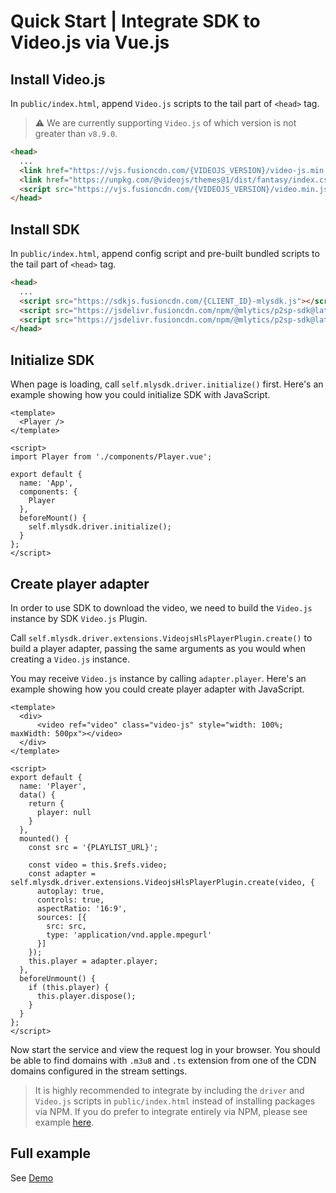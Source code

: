 # Quick Start | Integrate SDK to Video.js via Vue.js

## Install Video.js

In `public/index.html`, append `Video.js` scripts to the tail part of `<head>` tag.

> ⚠️ We are currently supporting `Video.js` of which version is not greater than `v8.9.0`.

```html
<head>
  ...
  <link href="https://vjs.fusioncdn.com/{VIDEOJS_VERSION}/video-js.min.css" rel="stylesheet" />
  <link href="https://unpkg.com/@videojs/themes@1/dist/fantasy/index.css" rel="stylesheet">
  <script src="https://vjs.fusioncdn.com/{VIDEOJS_VERSION}/video.min.js"></script>
</head>
```

## Install SDK

In `public/index.html`, append config script and pre-built bundled scripts to the tail part of `<head>` tag.

```html
<head>
  ...
  <script src="https://sdkjs.fusioncdn.com/{CLIENT_ID}-mlysdk.js"></script>
  <script src="https://jsdelivr.fusioncdn.com/npm/@mlytics/p2sp-sdk@latest/bundle/driver.min.js"></script>
  <script src="https://jsdelivr.fusioncdn.com/npm/@mlytics/p2sp-sdk@latest/bundle/peripheral/player/videojs-hls.min.js"></script>
</head>
```

## Initialize SDK

When page is loading, call `self.mlysdk.driver.initialize()` first. Here's an example showing how you could initialize SDK with JavaScript.

```vue
<template>
  <Player />
</template>

<script>
import Player from './components/Player.vue';

export default {
  name: 'App',
  components: {
    Player
  },
  beforeMount() {
    self.mlysdk.driver.initialize();
  }
};
</script>
```

## Create player adapter

In order to use SDK to download the video, we need to build the `Video.js` instance by SDK `Video.js` Plugin.

Call `self.mlysdk.driver.extensions.VideojsHlsPlayerPlugin.create()` to build a player adapter, passing the same arguments as you would when creating a `Video.js` instance.

You may receive `Video.js` instance by calling `adapter.player`. Here's an example showing how you could create player adapter with JavaScript.

```vue
<template>
  <div>
      <video ref="video" class="video-js" style="width: 100%; maxWidth: 500px"></video>
  </div>
</template>

<script>
export default {
  name: 'Player',
  data() {
    return {
      player: null
    }
  },
  mounted() {
    const src = '{PLAYLIST_URL}';

    const video = this.$refs.video;
    const adapter = self.mlysdk.driver.extensions.VideojsHlsPlayerPlugin.create(video, {
      autoplay: true,
      controls: true,
      aspectRatio: '16:9',
      sources: [{
        src: src,
        type: 'application/vnd.apple.mpegurl'
      }]
    });
    this.player = adapter.player;
  },
  beforeUnmount() {
    if (this.player) {
      this.player.dispose();
    }
  }
};
</script>
```

Now start the service and view the request log in your browser. You should be able to find domains with `.m3u8` and `.ts` extension from one of the CDN domains configured in the stream settings.

> It is highly recommended to integrate by including the `driver` and `Video.js` scripts in `public/index.html` instead of installing packages via NPM. If you do prefer to integrate entirely via NPM, please see example [here](https://github.com/mlytics/mly-stream-sdk-guide/tree/main/Web%20SDK/Player%20Integrations/Video.js/Vue/npm).

## Full example

See [Demo](https://github.com/mlytics/mly-stream-sdk-guide/tree/main/Web%20SDK/Player%20Integrations/Video.js/Vue/html)
